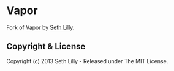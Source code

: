 # Vapor

Fork of [Vapor](https://github.com/sethlilly/Vapor) by [Seth Lilly](http://sethlilly.com/).

## Copyright & License

Copyright (c) 2013 Seth Lilly - Released under The MIT License.
